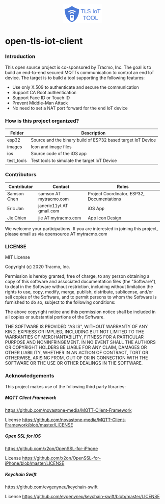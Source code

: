 <p align="center">
	<img src="images/tls_iot_tool.png" width="25%" alt="TLS-IoT-Tools"/>
</p> 

# open-tls-iot-client

### Introduction

This open source project is co-sponsored by Tracmo, Inc. The goal is to build an end-to-end secured MQTTs communication to control an end IoT device. The target is to build a tool supporting the following features:
* Use only X.509 to authenticate and secure the communication
* Support CA Root authentication
* Support Face ID or Touch ID
* Prevent Middle-Man Attack
* No need to set a NAT port forward for the end IoT device

### How is this project organized?

| Folder     | Description                                                  |
|------------|--------------------------------------------------------------|
| esp32      | Source and the binary build of ESP32 based target IoT Device |
| images     | Icon and image files                                         |
| ios        | Source code of the iOS app                                   |
| test_tools | Test tools to simulate the target IoT Device                 |

### Contributors

| Contributor | Contact                  | Roles                                      |
|-------------|--------------------------|--------------------------------------------|
| Samson Chen | samson AT mytracmo.com   | Project Coordinator, ESP32, Documentations |
| Eric Jan    | janeric11yt AT gmail.com | iOS App                                    |
| Jie Chien   | jie AT mytracmo.com      | App Icon Design                            |

We welcome your participations. If you are interested in joining this project, please email us via
opensource AT mytracmo.com

### LICENSE

MIT License

Copyright (c) 2020 Tracmo, Inc.

Permission is hereby granted, free of charge, to any person obtaining a copy
of this software and associated documentation files (the "Software"), to deal
in the Software without restriction, including without limitation the rights
to use, copy, modify, merge, publish, distribute, sublicense, and/or sell
copies of the Software, and to permit persons to whom the Software is
furnished to do so, subject to the following conditions:

The above copyright notice and this permission notice shall be included in all
copies or substantial portions of the Software.

THE SOFTWARE IS PROVIDED "AS IS", WITHOUT WARRANTY OF ANY KIND, EXPRESS OR
IMPLIED, INCLUDING BUT NOT LIMITED TO THE WARRANTIES OF MERCHANTABILITY,
FITNESS FOR A PARTICULAR PURPOSE AND NONINFRINGEMENT. IN NO EVENT SHALL THE
AUTHORS OR COPYRIGHT HOLDERS BE LIABLE FOR ANY CLAIM, DAMAGES OR OTHER
LIABILITY, WHETHER IN AN ACTION OF CONTRACT, TORT OR OTHERWISE, ARISING FROM,
OUT OF OR IN CONNECTION WITH THE SOFTWARE OR THE USE OR OTHER DEALINGS IN THE
SOFTWARE.

### Acknowledgements

This project makes use of the following third party libraries:

##### MQTT Client Framework

https://github.com/novastone-media/MQTT-Client-Framework

License
https://github.com/novastone-media/MQTT-Client-Framework/blob/master/LICENSE

##### Open SSL for iOS

https://github.com/x2on/OpenSSL-for-iPhone

License
https://github.com/x2on/OpenSSL-for-iPhone/blob/master/LICENSE

##### Keychain Swift

https://github.com/evgenyneu/keychain-swift

License
https://github.com/evgenyneu/keychain-swift/blob/master/LICENSE
